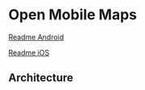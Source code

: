 # Open Mobile Maps

[Readme Android](android/readme.md)


[Readme iOS](ios/readme.md)


## Architecture